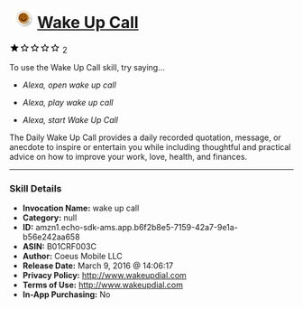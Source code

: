 # &nbsp;<img src="skill_icon" alt="Wake Up Call icon" width="36"> [Wake Up Call](http://alexa.amazon.com/#skills/amzn1.echo-sdk-ams.app.b6f2b8e5-7159-42a7-9e1a-b56e242aa658)
![1 stars](../../images/ic_star_black_18dp_1x.png)![1 stars](../../images/ic_star_border_black_18dp_1x.png)![1 stars](../../images/ic_star_border_black_18dp_1x.png)![1 stars](../../images/ic_star_border_black_18dp_1x.png)![1 stars](../../images/ic_star_border_black_18dp_1x.png) 2

To use the Wake Up Call skill, try saying...

* *Alexa, open wake up call*

* *Alexa, play wake up call*

* *Alexa, start Wake Up Call*

The Daily Wake Up Call provides a daily recorded quotation, message, or anecdote to inspire or entertain you while including thoughtful and practical advice on how to improve your work, love, health, and finances.

***

### Skill Details

* **Invocation Name:** wake up call
* **Category:** null
* **ID:** amzn1.echo-sdk-ams.app.b6f2b8e5-7159-42a7-9e1a-b56e242aa658
* **ASIN:** B01CRF003C
* **Author:** Coeus Mobile LLC
* **Release Date:** March 9, 2016 @ 14:06:17
* **Privacy Policy:** http://www.wakeupdial.com
* **Terms of Use:** http://www.wakeupdial.com
* **In-App Purchasing:** No
